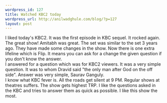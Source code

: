 ```yaml
--- 
wordpress_id: 127
title: Watched KBC2 today
wordpress_url: http://anilwadghule.com/blog/?p=127
layout: post
---
```

I liked today's KBC2. It was the first episode in KBC sequel. It rocked again. The great show! Amitabh was great. The set was similar to the set 3 years ago. They have made some changes in the show. Now there is one extra lifeline which is Flip. It means you can ask for a change the given question if you don't know the answer.<br />I answered for a question which was for KBC2 viewers. It was a very simple question. It was to whom Dravid said "the only man after God on the off side". Answer was very simple, Saurav Ganguly.<br />I know what KBC fever is. All the roads get silent at 9 PM. Regular shows at theatres suffers. The show gets highest TRP. I like the questions asked in the KBC and tries to answer them as quick as possible. I like this show the most.
